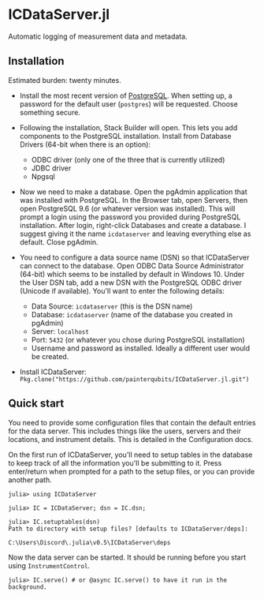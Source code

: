 # ICDataServer.jl

Automatic logging of measurement data and metadata.

## Installation

Estimated burden: twenty minutes.

+ Install the most recent version of [PostgreSQL](https://www.postgresql.org/download/).
  When setting up, a password for the default user (`postgres`) will be requested.
  Choose something secure.

+ Following the installation, Stack Builder will open. This lets you add
  components to the PostgreSQL installation. Install from Database Drivers
  (64-bit when there is an option):

  + ODBC driver (only one of the three that is currently utilized)
  + JDBC driver
  + Npgsql


+ Now we need to make a database. Open the pgAdmin application that was
  installed with PostgreSQL. In the Browser tab, open Servers, then open
  PostgreSQL 9.6 (or whatever version was installed). This will prompt a login
  using the password you provided during PostgreSQL installation. After login,
  right-click Databases and create a database. I suggest giving it the name
  `icdataserver` and leaving everything else as default. Close pgAdmin.

+ You need to configure a data source name (DSN) so that ICDataServer can
  connect to the database. Open ODBC Data Source Administrator (64-bit) which
  seems to be installed by default in Windows 10. Under the User DSN tab, add
  a new DSN with the PostgreSQL ODBC driver (Unicode if available). You'll want
  to enter the following details:

  + Data Source: `icdataserver` (this is the DSN name)
  + Database: `icdataserver` (name of the database you created in pgAdmin)
  + Server: `localhost`
  + Port: `5432` (or whatever you chose during PostgreSQL installation)
  + Username and password as installed. Ideally a different user would be created.


+ Install ICDataServer: `Pkg.clone("https://github.com/painterqubits/ICDataServer.jl.git")`

## Quick start

You need to provide some configuration files that contain the default entries
for the data server. This includes things like the users, servers and their
locations, and instrument details. This is detailed in the Configuration docs.

On the first run of ICDataServer, you'll need to setup tables in the database
to keep track of all the information you'll be submitting to it. Press enter/return
when prompted for a path to the setup files, or you can provide another path.

```
julia> using ICDataServer

julia> IC = ICDataServer; dsn = IC.dsn;

julia> IC.setuptables(dsn)
Path to directory with setup files? [defaults to ICDataServer/deps]:

C:\Users\Discord\.julia\v0.5\ICDataServer\deps
```

Now the data server can be started. It should be running before you start
using `InstrumentControl`.

```
julia> IC.serve() # or @async IC.serve() to have it run in the background.
```
